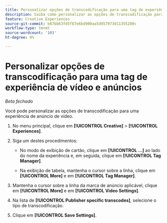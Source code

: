 ```yaml
---
title: Personalizar opções de transcodificação para uma tag de experiência de vídeo e anúncios
description: Saiba como personalizar as opções de transcodificação para uma tag de anúncio de vídeo.
feature: Creative Experiences
source-git-commit: b67bb63fd5f87e6bd900aa5d957973d11355280c
workflow-type: tm+mt
source-wordcount: '103'
ht-degree: 0%

---
```


# Personalizar opções de transcodificação para uma tag de experiência de vídeo e anúncios

*Beta fechado*

Você pode personalizar as opções de transcodificação para uma experiência de anúncio de vídeo.

1. No menu principal, clique em **[!UICONTROL Creative]** > **[!UICONTROL Experiences]**.

1. Siga um destes procedimentos:

   * No modo de exibição de cartão, clique em **[!UICONTROL ...]** ao lado do nome da experiência e, em seguida, clique em **[!UICONTROL Tag Manager]**.

   * Na exibição de tabela, mantenha o cursor sobre a linha, clique em **[!UICONTROL More]** e em **[!UICONTROL Tag Manager]**.

1. Mantenha o cursor sobre a linha da marca de anúncio aplicável, clique em **[!UICONTROL More]** e em **[!UICONTROL Video Settings]**.

1. Na lista de **[!UICONTROL Publisher specific transcodes]**, selecione o tipo de transcodificação.

1. Clique em **[!UICONTROL Save Settings]**.

